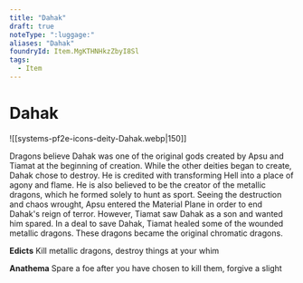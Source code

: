 ```yaml
---
title: "Dahak"
draft: true
noteType: ":luggage:"
aliases: "Dahak"
foundryId: Item.MgKTHNHkzZbyI8Sl
tags:
  - Item
---
```


# Dahak
![[systems-pf2e-icons-deity-Dahak.webp|150]]

Dragons believe Dahak was one of the original gods created by Apsu and Tiamat at the beginning of creation. While the other deities began to create, Dahak chose to destroy. He is credited with transforming Hell into a place of agony and flame. He is also believed to be the creator of the metallic dragons, which he formed solely to hunt as sport. Seeing the destruction and chaos wrought, Apsu entered the Material Plane in order to end Dahak's reign of terror. However, Tiamat saw Dahak as a son and wanted him spared. In a deal to save Dahak, Tiamat healed some of the wounded metallic dragons. These dragons became the original chromatic dragons.

**Edicts** Kill metallic dragons, destroy things at your whim

**Anathema** Spare a foe after you have chosen to kill them, forgive a slight
